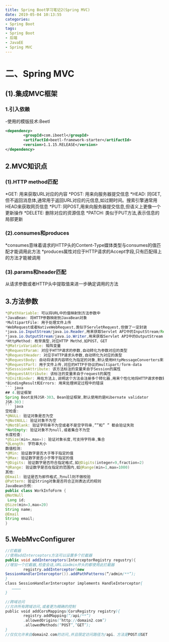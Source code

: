 ```yaml
---
title: Spring Boot学习笔记2(Spring MVC)
date: 2019-05-04 10:13:55
categories: 
- Spring Boot
tags: 
- Spring Boot
- 后端
- JavaEE
- Spring MVC
---
```

# 二、Spring MVC
## (1).集成MVC框架
### 1.引入依赖
-使用的模版技术:Beetl
``` xml
<dependency>
        <groupId>com.ibeetl</groupId>
        <artifactId>beetl-framework-starter</artifactId>
        <version>1.1.15.RELEASE</version>
</dependency>
```
## 2.MVC知识点
### (1).HTTP method匹配
*GET: 用来获取URL对应的内容
*POST: 用来向服务器提交信息
*HEAD: 同GET,但不返回消息体,通常用于返回URL对应的元信息,如过期时间。搜索引擎通常用HEAD来获取网页信息
*PUT: 同POST,用来向服务器提交信息,但语义上更像一个更新操作
*DELETE: 删除对应的资源信息
*PATCH: 类似于PUT方法,表示信息的局部更新
### (2).consumes和produces
*consumes意味着请求的HTTP头的Content-Type媒体类型与consumes的值匹配才能调用此方法
*produces属性对应于HTTP请求的Accept字段,只有匹配得上的方法才能被调用
### (3).params和header匹配
从请求参数或者HTTP头中提取值来进一步确定调用的方法
## 3.方法参数
``` java
*@PathVariable: 可以将URL中的值映射到方法参数中
*JavaBean: 将HTTP参数映射到JavaBean对象
*MultipartFile: 用于处理文件上传
*WebRequest或者NativeWebRequest,类似于ServletRequest,但做了一定封装
*java.io.InputStream/java.io.Reader,用来获取Servlet API中的InputStream/Reader
*java.io.OutputStream/java.io.Writer,用来获取Servlet API中的OutputStream /Writer
*HttpMethod: 枚举类型,对应HTTP Methd,如POST、GET
*@MatrixVariable: 矩阵变量
*@RequestParam: 对应于HTTP请求的参数,自动转化为参数对应的类型
*@RequestHeader: 对应于HTTP请求头参数,自动转化为对应的类型
*@RequestBody: 自动将请求内容转化为指定的对象,默认使用HttpMessageConverters来转化
*@RequestPart: 用于文件上传,对应的HTTP于协议的multipart/form-data
*@SesssionAttribute: 该方法标注的变量来自于Session的属性
*@RequestAttribute: 该标注的变量来自于request的属性
*@InitBinder: 用在方法上,说明这个方法会注册多个转化器,用来个性化地将HTTP请求参数转化成对应的Java对象,也可以实现WebBindingInitializer接口来用于SpringBoot应用所需要的dataBinder
*BindingResult和Errors: 用来处理绑定过程中的错误
``` java
## 4.验证框架
Spring Boot支持JSR-303、Bean验证框架,默认使用的是Hibernate validator
JSR-303：
``` java
空检查:
*@NULL: 验证对象是否为空
*@NotNULL: 验证对象不为空
*@NotBlank: 验证字符串不为空或者不是空字符串,””和” ” 都会验证失败
*NotEmpty: 验证对象不为null,或者集合不为空
长度检查:
*@Size(min=,max=): 验证对象长度,可支持字符串,集合
*@Length: 字符串大小
数值检测:
*@Min: 验证数字是否大于等于指定的值
*@Max: 验证数字是否小于等于指定的值
*@Digits: 验证数字是否符合指定格式,如@Digits(integer=9,fraction=2)
*@Range: 验证数字是否在指定的范围内,如@Range(min=1,max=1000)
其他:
@Email: 验证是否为邮件格式,为null则不做校验
@Pattern: 验证String对象是否符合正则表达式的规则
JavaBean示例:
public class WorkInfoForm {
@NotNull
 Long id;
@Size(min=3,max=20)
String name;
@Email
String email;
}
```
## 5.WebMvcConfigurer

``` java
//拦截器
//使用addInterceptors方法可以设置多个拦截器
public void addInterceptors(InterceptorRegistry regustry){
//增加一个拦截器,检查会话,URL以admin开头的都使用此拦截器
        registry.addInterceptor(new 
SessionHandlerInterceptor()).addPathPatterns(“/admin/**”);
}
class SessionHandlerInterceptor implements HandleInterceptor{
   …………
}

//跨域访问
//允许所有跨域访问,或者更为精确的控制
public void addCorsMappings(CorsRegistry registry){
        registry.addMapping(“/api/**”)
        .allowedOrigins(“http://domain2.com”)
        .allowedMethods(“POST”,”GET”);
}
//仅仅允许来自domain2.com的访问,并且限定访问路径为/api、方法是POST或GET
```
